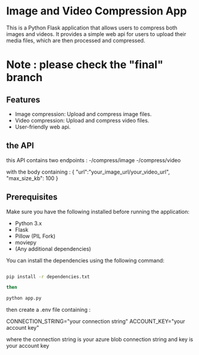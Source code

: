 # Image and Video Compression App

This is a Python Flask application that allows users to compress both images and videos. It provides a simple web api for users to upload their media files, which are then processed and compressed.

# Note : please check the "final" branch

## Features

- Image compression: Upload and compress image files.
- Video compression: Upload and compress video files.
- User-friendly web api.

## the API

this API contains two endpoints :
-/compress/image
-/compress/video

with the body containing :
{
	"url":"your_image_url/your_video_url",
	"max_size_kb": 100
}

## Prerequisites

Make sure you have the following installed before running the application:

- Python 3.x
- Flask
- Pillow (PIL Fork)
- moviepy
- (Any additional dependencies)

You can install the dependencies using the following command:

```bash

pip install -r dependencies.txt

then 

python app.py
```
then create a .env file containing :

CONNECTION_STRING="your connection string"
ACCOUNT_KEY="your account key"

where the connection string is your azure blob connection string and key is your account key








